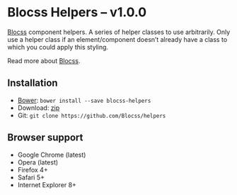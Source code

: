 # Blocss Helpers – v1.0.0

[Blocss](https://github.com/Blocss/blocss/) component helpers. A series of helper classes to use arbitrarily. Only use a helper class if an element/component doesn’t already have a class to which you could apply this styling.

Read more about [Blocss](https://blocss.github.io/blocss).

## Installation

* [Bower](http://bower.io/): `bower install --save blocss-helpers`
* Download: [zip](https://github.com/Blocss/helpers/zipball/master)
* Git: `git clone https://github.com/Blocss/helpers`

## Browser support

* Google Chrome (latest)
* Opera (latest)
* Firefox 4+
* Safari 5+
* Internet Explorer 8+